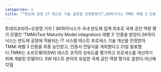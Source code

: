 ```yaml
---
categories: e
title: "“반도체 공정 IT 테스트 기술 글로벌 인정받았다”…SK하이닉스 TMMi 레벨 3 인증 획득"
---
```

투데이코리아=오창영 기자 | SK하이닉스가 국내 반도체 업계 최초로 국제 공인 역량 평가 모델인 ‘TMMi(Test Maturity Model integration) 레벨 3’ 인증을 받았다.SK하이닉스는 반도체 공정에 적용되는 IT 시스템 테스트 프로세스 기술 개선을 인정받아 TMMi 레벨 3 인증을 최종 승인받고, 인증서 전달식을 개최했다고 21일 발표했다.TMMi는 소프트웨어(SW) 테스트 조직의 성숙도를 평가하고 프로세스를 개선하기 위해 개발된 모델이다. SW 테스트 분야의 유일한 국제 공인 역량 평가로 꼽힌다.지난해 12월